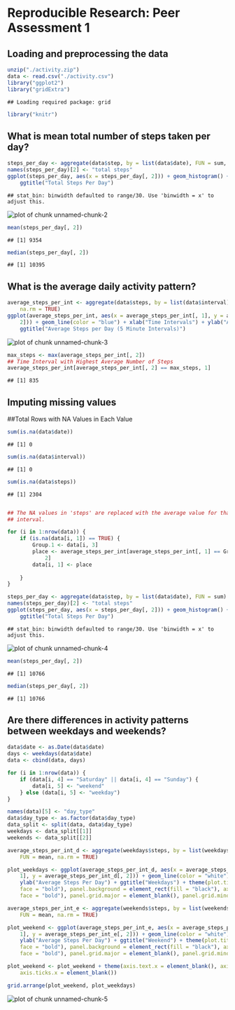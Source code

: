 # Reproducible Research: Peer Assessment 1


## Loading and preprocessing the data

```r
unzip("./activity.zip")
data <- read.csv("./activity.csv")
library("ggplot2")
library("gridExtra")
```

```
## Loading required package: grid
```

```r
library("knitr")
```


## What is mean total number of steps taken per day?

```r
steps_per_day <- aggregate(data$step, by = list(data$date), FUN = sum, na.rm = TRUE)
names(steps_per_day)[2] <- "total steps"
ggplot(steps_per_day, aes(x = steps_per_day[, 2])) + geom_histogram() + xlab("Steps Per Day") + 
    ggtitle("Total Steps Per Day")
```

```
## stat_bin: binwidth defaulted to range/30. Use 'binwidth = x' to adjust this.
```

![plot of chunk unnamed-chunk-2](figure/unnamed-chunk-2.png) 

```r
mean(steps_per_day[, 2])
```

```
## [1] 9354
```

```r
median(steps_per_day[, 2])
```

```
## [1] 10395
```


## What is the average daily activity pattern?

```r
average_steps_per_int <- aggregate(data$steps, by = list(data$interval), FUN = mean, 
    na.rm = TRUE)
ggplot(average_steps_per_int, aes(x = average_steps_per_int[, 1], y = average_steps_per_int[, 
    2])) + geom_line(color = "blue") + xlab("Time Intervals") + ylab("Average Steps Per Day") + 
    ggtitle("Average Steps per Day (5 Minute Intervals)")
```

![plot of chunk unnamed-chunk-3](figure/unnamed-chunk-3.png) 

```r
max_steps <- max(average_steps_per_int[, 2])
## Time Interval with Highest Average Number of Steps
average_steps_per_int[average_steps_per_int[, 2] == max_steps, 1]
```

```
## [1] 835
```


## Imputing missing values
##Total Rows with NA Values in Each Value

```r
sum(is.na(data$date))
```

```
## [1] 0
```

```r
sum(is.na(data$interval))
```

```
## [1] 0
```

```r
sum(is.na(data$steps))
```

```
## [1] 2304
```

```r

## The NA values in 'steps' are replaced with the average value for that time
## interval.

for (i in 1:nrow(data)) {
    if (is.na(data[i, 1]) == TRUE) {
        Group.1 <- data[i, 3]
        place <- average_steps_per_int[average_steps_per_int[, 1] == Group.1, 
            2]
        data[i, 1] <- place
        
    }
}

steps_per_day <- aggregate(data$step, by = list(data$date), FUN = sum)
names(steps_per_day)[2] <- "total steps"
ggplot(steps_per_day, aes(x = steps_per_day[, 2])) + geom_histogram() + xlab("Steps Per Day") + 
    ggtitle("Total Steps Per Day")
```

```
## stat_bin: binwidth defaulted to range/30. Use 'binwidth = x' to adjust this.
```

![plot of chunk unnamed-chunk-4](figure/unnamed-chunk-4.png) 

```r
mean(steps_per_day[, 2])
```

```
## [1] 10766
```

```r
median(steps_per_day[, 2])
```

```
## [1] 10766
```


## Are there differences in activity patterns between weekdays and weekends?

```r
data$date <- as.Date(data$date)
days <- weekdays(data$date)
data <- cbind(data, days)

for (i in 1:nrow(data)) {
    if (data[i, 4] == "Saturday" || data[i, 4] == "Sunday") {
        data[i, 5] <- "weekend"
    } else (data[i, 5] <- "weekday")
}

names(data)[5] <- "day_type"
data$day_type <- as.factor(data$day_type)
data_split <- split(data, data$day_type)
weekdays <- data_split[[1]]
weekends <- data_split[[2]]

average_steps_per_int_d <- aggregate(weekdays$steps, by = list(weekdays$interval), 
    FUN = mean, na.rm = TRUE)

plot_weekdays <- ggplot(average_steps_per_int_d, aes(x = average_steps_per_int_d[, 
    1], y = average_steps_per_int_d[, 2])) + geom_line(color = "white") + xlab("Time Intervals") + 
    ylab("Average Steps Per Day") + ggtitle("Weekdays") + theme(plot.title = element_text(color = "blue", 
    face = "bold"), panel.background = element_rect(fill = "black"), axis.title = element_text(size = rel(0.9), 
    face = "bold"), panel.grid.major = element_blank(), panel.grid.minor = element_blank())

average_steps_per_int_e <- aggregate(weekends$steps, by = list(weekends$interval), 
    FUN = mean, na.rm = TRUE)

plot_weekend <- ggplot(average_steps_per_int_e, aes(x = average_steps_per_int_e[, 
    1], y = average_steps_per_int_e[, 2])) + geom_line(color = "white") + xlab("Time Intervals") + 
    ylab("Average Steps Per Day") + ggtitle("Weekend") + theme(plot.title = element_text(color = "blue", 
    face = "bold"), panel.background = element_rect(fill = "black"), axis.title = element_text(size = rel(0.9), 
    face = "bold"), panel.grid.major = element_blank(), panel.grid.minor = element_blank())

plot_weekend <- plot_weekend + theme(axis.text.x = element_blank(), axis.title.x = element_blank(), 
    axis.ticks.x = element_blank())

grid.arrange(plot_weekend, plot_weekdays)
```

![plot of chunk unnamed-chunk-5](figure/unnamed-chunk-5.png) 


